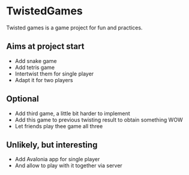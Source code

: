 # TwistedGames

Twisted games is a game project for fun and practices.

## Aims at project start

* Add snake game
* Add tetris game
* Intertwist them for single player
* Adapt it for two players

## Optional
* Add third game, a little bit harder to implement
* Add this game to previous twisting result to obtain something WOW
* Let friends play thee game all three

## Unlikely, but interesting
* Add Avalonia app for single player
* And allow to play with it together via server